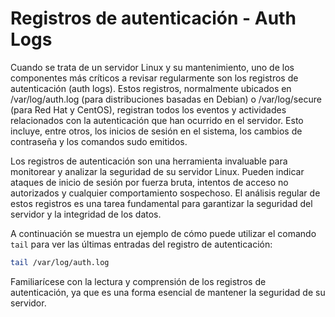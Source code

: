 # Registros de autenticación - Auth Logs 

Cuando se trata de un servidor Linux y su mantenimiento, uno de los componentes más críticos a revisar regularmente son los registros de autenticación (auth logs). Estos registros, normalmente ubicados en /var/log/auth.log (para distribuciones basadas en Debian) o /var/log/secure (para Red Hat y CentOS), registran todos los eventos y actividades relacionados con la autenticación que han ocurrido en el servidor. Esto incluye, entre otros, los inicios de sesión en el sistema, los cambios de contraseña y los comandos sudo emitidos. 

Los registros de autenticación son una herramienta invaluable para monitorear y analizar la seguridad de su servidor Linux. Pueden indicar ataques de inicio de sesión por fuerza bruta, intentos de acceso no autorizados y cualquier comportamiento sospechoso. El análisis regular de estos registros es una tarea fundamental para garantizar la seguridad del servidor y la integridad de los datos.

A continuación se muestra un ejemplo de cómo puede utilizar el comando `tail` para ver las últimas entradas del registro de autenticación:

```bash
tail /var/log/auth.log
```

Familiarícese con la lectura y comprensión de los registros de autenticación, ya que es una forma esencial de mantener la seguridad de su servidor.